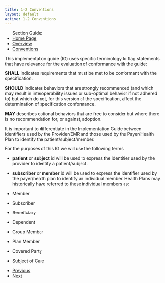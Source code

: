 ```yaml
---
title: 1-2 Conventions
layout: default
active: 1-2 Conventions
---
```


<ul id="markdown-toc">
		Section Guide:
  <li><a href="./1_Home_Page.html" id="markdown-toc-homepage">Home Page</a></li>
  <li><a href="./1-1_Overview.html" id="markdown-toc-overview">Overview</a></li>
  <li><a href="./1-2_Conventions.html" id="markdown-toc-conventions">Conventions</a></li>
</ul>
This implementation guide (IG) uses specific terminology to flag statements that have relevance for the evaluation of conformance with the guide:

**SHALL** indicates requirements that must be met to be conformant with the specification.

**SHOULD** indicates behaviors that are strongly recommended (and which may result in interoperability issues or sub-optimal behavior if not adhered to) but which do not, for this version of the specification, affect the determination of specification conformance.

**MAY** describes optional behaviors that are free to consider but where there is no recommendation for, or against, adoption.

It is important to differentiate in the Implementation Guide between identifiers used by the Provider/EMR and those used by the Payer/Health Plan to identify the patient/subject/member.

For the purposes of this IG we will use the following terms:

* **patient** or **subject** id will be used to express the identifier used by the provider to identify a patient/subject.

* **subscriber** or **member** id will be used to express the identifier used by the payer/health plan to identify an individual member. Health Plans may historically have referred to these individual members as:
* Member
* Subscriber
* Beneficiary
* Dependent
* Group Member
* Plan Member
* Covered Party
* Subject of Care


<ul id="markdown-toc">
   <li><a href="./1-1_Overview.html" id="markdown-toc-overview">Previous</a></li>
  <li><a href="./2_Introduction.html" id="markdown-toc-conventions">Next</a></li>
</ul>
